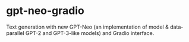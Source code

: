 # gpt-neo-gradio
Text generation with new GPT-Neo (an implementation of model &amp; data-parallel GPT-2 and GPT-3-like models) and Gradio interface.
